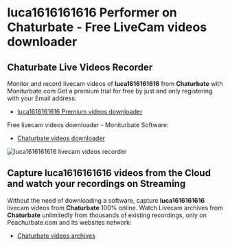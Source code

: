 # luca1616161616 Performer on Chaturbate - Free LiveCam videos downloader

## Chaturbate Live Videos Recorder

Monitor and record livecam videos of **luca1616161616** from **Chaturbate** with Moniturbate.com
Get a premium trial for free by just and only registering with your Email address:
* [luca1616161616 Premium videos downloader](https://moniturbate.com/request-demo-licence-key.html)

Free livecam videos downloader - Moniturbate Software:
* [Chaturbate videos downloader](https://moniturbate.com/moniturbate-download-software.html)

![luca1616161616 livecam videos recorder](https://peachurnet.com/templates/moniturbate-software.png)


## Capture luca1616161616 videos from the Cloud and watch your recordings on Streaming

Without the need of downloading a software, capture **luca1616161616** livecam videos from **Chaturbate** 100% online.
Watch Livecam archives from **Chaturbate** unlimitedly from thousands of existing recordings, only on Peachurbate.com and its websites network:
* [Chaturbate videos archives](https://peachurnet.com/)
